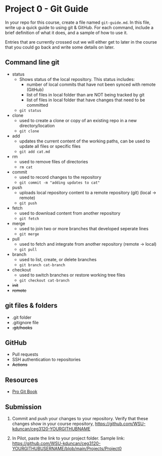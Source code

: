 # Project 0 - Git Guide

In your repo for this course, create a file named `git-guide.md`. In this file, write up a quick guide to using git & GitHub. For each command, include a brief definition of what it does, and a sample of how to use it.

Entries that are currently crossed out we will either get to later in the course that you could go back and write some details on later.

## Command line git

- status
  - Shows status of the local repository. This status includes:
    - number of local commits that have not been synced with remote (GitHub)
    - list of files in local folder than are NOT being tracked by git
    - list of files in local folder that have changes that need to be committed
  - `git status`
- clone
  - used to create a clone or copy of an existing repo in a new directory/location
  - `git clone`
- add
  - updates the current content of the working paths, can be used to update all files or specific files
  - `git add cat.md`
- rm
  - used to remove files of directories
  - `rm cat`
- commit
  - used to record changes to the repository
  - `git commit -m "adding updates to cat"`
- push
  - uploads local repository content to a remote repository (git) (local -> remote)
  - `git push`
- fetch
  - used to download content from another repository
  - `git fetch`
- merge
  - used to join two or more branches that developed seperate lines
  - `git merge`
- pull
  - used to fetch and integrate from another repository (remote -> local)
  - `git pull`
- branch
  - used to list, create, or delete branches
  - `git branch cat-branch`
- checkout
  - used to switch branches or restore working tree files
  - `git checkout cat-branch`
- ~~init~~
- ~~remote~~

## git files & folders

- .git folder
- .gitignore file
- ~~.git/hooks~~

## GitHub

- Pull requests
- SSH authentication to repositories
- ~~Actions~~

## Resources

- [Pro Git Book](https://git-scm.com/book/en/v2)

## Submission

1. Commit and push your changes to your repository. Verify that these changes show in your course repository, https://github.com/WSU-kduncan/ceg3120-YOURGITHUBNAME

2. In Pilot, paste the link to your project folder. Sample link: https://github.com/WSU-kduncan/ceg3120-YOURGITHUBUSERNAME/blob/main/Projects/Project0
